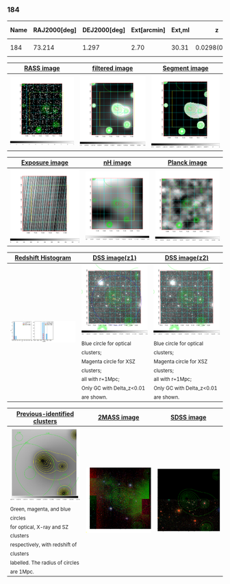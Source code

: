 <div STYLE="page-break-after: always;"></div>

### 184

|Name|RAJ2000[deg]|DEJ2000[deg] |Ext[arcmin]| Ext,ml | z | z_src| C|GC(XSZ,Delta_z<0.01)| GC(OPT,Delta_z<0.01)|GC| R_sig[arcmin] | R500[arcmin] | R500[Mpc]| CRsig[c/s] | CR500[c/s] |L500[1E44 erg/s]|F500[1E-12 erg/s/cm^2]| M500[1E14 Msun]|Tx[keV]|Cnt_sig|Beta|Rc[arcmin]|Comment|Alias|
|---|---|---|---|---|---|------|---|--------|---------|----------|---|---|---|---|---|---|---|---|---|---|---|---|---|---|
|184| 73.214| 1.297| 2.70| 30.31| 0.0298(0.005)| z1, z_opt| S| -| N| N| 32.680| 14.196| 0.508| 0.147(0.077)| 0.135(0.070)| 0.037(0.019)| 1.797(0.915)| 0.38(0.10)| 1.20(0.20)| 62.7| 0.583(-0.056+0.094)| 2.830(-0.880+1.183)| -| t113|

|[RASS image](../image/184/184_img.pdf)|[filtered image](../image/184/184_fil.pdf)|[Segment image](../image/184/184_seg.pdf)|
|-------------------|--------------------|-------------------|
| <img src="../image/184/184_img.png" width="300">  | <img src="../image/184/184_fil.png" width="300">   | <img src="../image/184/184_seg.png" width="300">  |

|[Exposure image](../image/184/184_mex.pdf)| [nH image](../image/184/184_nh.pdf)| [Planck image](../image/184/184_p.pdf)|
|-------------------|--------------------|-------------------|
|<img src="../image/184/184_mex.png" width="300">   | <img src="../image/184/184_nh.png" width="300">    | <img src="../image/184/184_p.png" width="300"> |

|[Redshift Histogram](../image/184/184_zg.pdf) | [DSS image(z1)](../image/184/184_dss_z1.pdf)      |  [DSS image(z2)](../image/184/184_dss_z2.pdf)    |
|-------------------|--------------------|-------------------|
|<img src="../image/184/184_zg.png" width="300"> |<img src="../image/184/184_dss_z1.png" width="300"> <sub><br>Blue circle for optical clusters; <br>Magenta circle for XSZ clusters; <br>all with r=1Mpc; <br>Only GC with Delta_z<0.01 are shown. </sub>| <img src="../image/184/184_dss_z2.png" width="300"><sub><br>Blue circle for optical clusters; <br>Magenta circle for XSZ clusters; <br>all with r=1Mpc; <br>Only GC with Delta_z<0.01 are shown. </sub> |

|[Previous-identified clusters](../image/184/184_gc.pdf) | [2MASS image](../image/184/184_2mass.pdf)      |[SDSS image](../image/184/184_sdss.pdf)   |
|-------------------|-------------------|-------------------|
|<img src=../image/184/184_gc.png width="300"> <br><sub>Green, magenta, and blue circles <br>for optical, X-ray and SZ clusters <br>respectively, with redshift of clusters <br>labelled. The radius of circles <br>are 1Mpc.</sub>|<img src="../image/184/184_2mass.png" width="300">  | <img src="../image/184/184_sdss.png" width="300">  |




